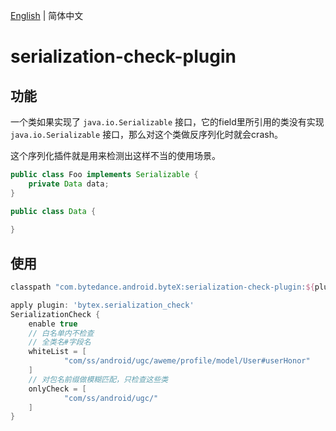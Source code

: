 [English](README.md) | 简体中文

# serialization-check-plugin

## 功能

一个类如果实现了 `java.io.Serializable` 接口，它的field里所引用的类没有实现 `java.io.Serializable` 接口，那么对这个类做反序列化时就会crash。

这个序列化插件就是用来检测出这样不当的使用场景。

```java
public class Foo implements Serializable {
    private Data data;
}

public class Data {
    
}
```



## 使用

```groovy
classpath "com.bytedance.android.byteX:serialization-check-plugin:${plugin_version}"
```

```groovy
apply plugin: 'bytex.serialization_check'
SerializationCheck {
    enable true
    // 白名单内不检查
    // 全类名#字段名
    whiteList = [
            "com/ss/android/ugc/aweme/profile/model/User#userHonor"
    ]
    // 对包名前缀做模糊匹配，只检查这些类
    onlyCheck = [
            "com/ss/android/ugc/"
    ]
}
```


